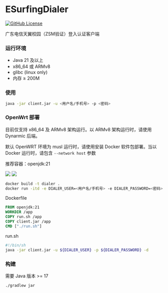 # ESurfingDialer
[![GitHub License](https://img.shields.io/github/license/Rsplwe/ESurfingDialer?style=flat-square)](https://github.com/Rsplwe/ESurfingDialer/blob/main/LICENSE)

广东电信天翼校园（ZSM验证）登入认证客户端

### 运行环境
* Java 21 及以上
* x86_64 或 ARMv8
* glibc (linux only)
* 内存 ≥ 200M

### 使用
```bash
java -jar client.jar -u <用户名/手机号> -p <密码>
````

### OpenWrt 部署
目前仅支持 x86_64 及 ARMv8 架构运行。以 ARMv8 架构运行时，请使用 Dynarmic 后端。

默认 OpenWRT 环境为 musl 运行时，请使用安装 Docker 软件包部署。当以 Docker 运行时，请包含 `--network host` 参数

推荐容器：openjdk:21

![](imgs/01.png)
![](imgs/02.png)

```bash
docker build -t dialer .
docker run -itd -e DIALER_USER=<用户名/手机号> -e DIALER_PASSWORD=<密码> --name dialer-client --network host --restart=always dialer
```

Dockerfile
```dockerfile
FROM openjdk:21
WORKDIR /app
COPY run.sh /app
COPY client.jar /app
CMD ["./run.sh"]
```
run.sh
```bash
#!/bin/sh
java -jar client.jar -u ${DIALER_USER} -p ${DIALER_PASSWORD} -d
```


### 构建
需要 Java 版本 >= 17
```bash
./gradlew jar
```
